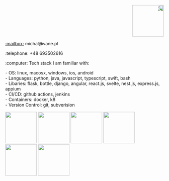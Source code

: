 <p style="transform: scaleX(-1);">
  <img src="https://avatars.githubusercontent.com/u/170027?v=4" width="100" height="100">
</p> 
<p><a href="mailto:michal@vane.pl">:mailbox:</a> michal@vane.pl</p>
<p>:telephone: +48 693502616</p>
<p>:computer: Tech stack I am familiar with:</p>
<p>
  <span>- OS: linux, macosx, windows, ios, android</span>
  <br>
  <span>- Languages: python, java, javascript, typescript, swift, bash</span>
  <br>
  <span>- Libaries: flask, bottle, django, angular, react.js, svelte, nest.js, express.js, appium</span>
  <br>
  <span>- CI/CD: github actions, jenkins</span>
  <br>
  <span>- Containers: docker, k8</span>
  <br>
  <span>- Version Control: git, subverision</span>
</p>
<p>
  <img src="https://vane.pl/assets/donations/2018/eff-member-badge-2018-2.png" width="100">
  <img src="https://vane.pl/assets/donations/2018/Donor2018_t_small.png" width="100">
  <img src="https://vane.pl/assets/donations/2019/2019-membership-badge-2.png" width="100">
  <img src="https://vane.pl/assets/donations/2019/Donor2019_t_small.png" width="100">
  <img src="https://vane.pl/assets/donations/2020/2020-membership-badge-2.png" width="100">
  <img src="https://vane.pl/assets/donations/2020/Donor2020_t_small.png" width="100">
</p>
<!--
looking for work and trying to get
**vane/vane** is a ✨ _special_ ✨ repository because its `README.md` (this file) appears on your GitHub profile.

Here are some ideas to get you started:

- 🔭 I’m currently working on ...
- 🌱 I’m currently learning ...
- 👯 I’m looking to collaborate on ...
- 🤔 I’m looking for help with ...
- 💬 Ask me about ...
- 📫 How to reach me: ...
- 😄 Pronouns: ...
- ⚡ Fun fact: ...
-->
